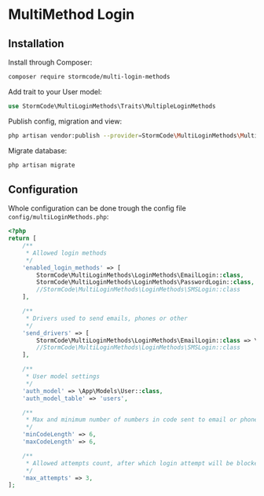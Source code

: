 # MultiMethod Login
## Installation
Install through Composer:
```bash
composer require stormcode/multi-login-methods
```
Add trait to your User model:
```php
use StormCode\MultiLoginMethods\Traits\MultipleLoginMethods
```

Publish config, migration and view:
```bash
php artisan vendor:publish --provider=StormCode\MultiLoginMethods\MultiLoginMethodsServiceProvider
```

Migrate database:
```bash
php artisan migrate
```

## Configuration
Whole configuration can be done trough the config file ```config/multiLoginMethods.php```:
```php
<?php
return [
    /**
     * Allowed login methods
     */
    'enabled_login_methods' => [
        StormCode\MultiLoginMethods\LoginMethods\EmailLogin::class,
        StormCode\MultiLoginMethods\LoginMethods\PasswordLogin::class,
        //StormCode\MultiLoginMethods\LoginMethods\SMSLogin::class
    ],

    /**
     * Drivers used to send emails, phones or other
     */
    'send_drivers' => [
        StormCode\MultiLoginMethods\LoginMethods\EmailLogin::class => \StormCode\MultiLoginMethods\SendDrivers\EmailDriver::class,
        //StormCode\MultiLoginMethods\LoginMethods\SMSLogin::class
    ],

    /**
     * User model settings
     */
    'auth_model' => \App\Models\User::class,
    'auth_model_table' => 'users',

    /**
     * Max and minimum number of numbers in code sent to email or phone
     */
    'minCodeLength' => 6,
    'maxCodeLength' => 6,

    /**
     * Allowed attempts count, after which login attempt will be blocked
     */
    'max_attempts' => 3,
];
```

